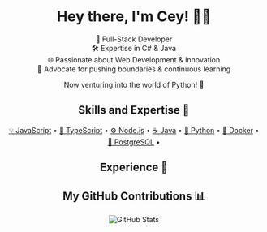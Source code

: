 <h1 align="center">Hey there, I'm Cey! 👨‍💻</h1>

<div align="center">
  <p>
    💼 Full-Stack Developer<br>
    🛠️ Expertise in C# & Java<br>
    🌐 Passionate about Web Development & Innovation<br>
    📣 Advocate for pushing boundaries & continuous learning
  </p>
</div>

<p align="center">
  Now venturing into the world of Python! 🐍
</p>

<h2 align="center">Skills and Expertise 🧠</h2>

<p align="center">
  <a href="https://www.javascript.com/">💡 JavaScript</a> &bull;
  <a href="https://www.typescriptlang.org/">🧰 TypeScript</a> &bull;
  <a href="https://nodejs.org/">⚙️ Node.js</a> &bull;
  <a href="https://www.oracle.com/java/">☕ Java</a> &bull;
  <a href="https://www.python.org/">🐍 Python</a> &bull;
  <a href="https://www.docker.com/">🐳 Docker</a> &bull;
  <a href="https://www.postgresql.org/">🐘 PostgreSQL</a> &bull;
</p>

<h2 align="center">Experience 🏢</h2>

<h2 align="center">My GitHub Contributions 📊</h2>

<p align="center">
  <img src="https://github-readme-stats.vercel.app/api?username=cceyy&show_icons=true&title_color=296ecb&icon_color=296ecb&text_color=9f9f9f&bg_color=0d1117" alt="GitHub Stats" />
</p>
